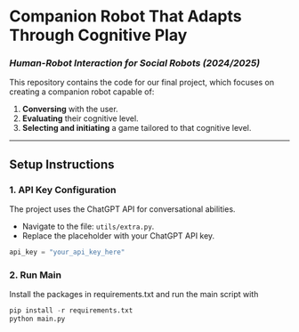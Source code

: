 # **Companion Robot That Adapts Through Cognitive Play**  
### *Human-Robot Interaction for Social Robots (2024/2025)*  

This repository contains the code for our final project, which focuses on creating a companion robot capable of:  
1. **Conversing** with the user.  
2. **Evaluating** their cognitive level.  
3. **Selecting and initiating** a game tailored to that cognitive level.  

---

## **Setup Instructions**  

### **1. API Key Configuration**  
The project uses the ChatGPT API for conversational abilities.  
- Navigate to the file: `utils/extra.py`.  
- Replace the placeholder with your ChatGPT API key.  

```python   
api_key = "your_api_key_here"  
```

### **2. Run Main**  
Install the packages in requirements.txt and run the main script with
```python   
pip install -r requirements.txt
python main.py  
```